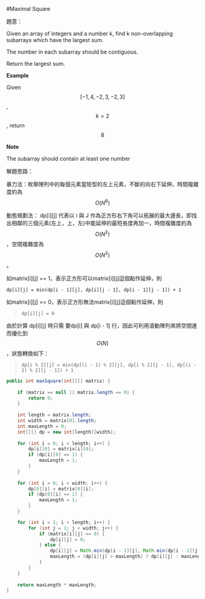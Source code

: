 #Maximal Square

[]()

題意：

Given an array of integers and a number k, find k non-overlapping subarrays which have the largest sum.

The number in each subarray should be contiguous.

Return the largest sum.

**Example**

Given $$[-1,4,-2,3,-2,3]$$, $$k=2$$, return $$8$$

**Note**

The subarray should contain at least one number

解題思路：

暴力法：枚舉陣列中的每個元素當矩型的左上元素，不斷的向右下延伸，時間複雜度約為 $$O(N^{6})$$

動態規劃法： dp[i][j] 代表以 i 與 J 作為正方形右下角可以拓展的最大邊長，即找出相鄰的三個元素(左上，上，左)中能延伸的最短長度再加一，時間複雜度約為 $$O(N^{2})$$，空間複雜度為 $$O(N^{2})$$。

如matrix[i][j] == 1，表示正方形可以matrix[i][j]這個點作延伸，則
> 
```dp[i][j] = min(dp[i - 1][j], dp[i][j - 1], dp[i - 1][j - 1]) + 1```

如matrix[i][j] == 0，表示正方形無法matrix[i][j]這個點作延伸，則
>```dp[i][j] = 0```

由於計算 dp[i][j] 時只需 要dp[i] 與 dp[i - 1] 行，因此可利用滾動陣列來將空間進而優化到 $$O(N)$$，狀態轉換如下：

>```dp[i % 2][j] = min(dp[(i - 1) % 2][j], dp[i % 2][j - 1], dp[(i - 1) % 2][j - 1]) + 1```


```java
public int maxSquare(int[][] matrix) {
    
    if (matrix == null || matrix.length == 0) {
        return 0;
    }
    
    int length = matrix.length;
    int width = matrix[0].length;
    int maxLength = 0;
    int[][] dp = new int[length][width];
    
    for (int i = 0; i < length; i++) {
        dp[i][0] = matrix[i][0];
        if (dp[i][0] == 1) {
            maxLength = 1;
        }
    }
    
    for (int i = 0; i < width; i++) {
        dp[0][i] = matrix[0][i];
        if (dp[0][i] == 1) {
            maxLength = 1;
        }
    }

    for (int i = 1; i < length; i++) {
        for (int j = 1; j < width; j++) {
            if (matrix[i][j] == 0) {
                dp[i][j] = 0;
            } else {
                dp[i][j] = Math.min(dp[i - 1][j], Math.min(dp[i - 1][j - 1], dp[i][j - 1])) + 1;
                maxLength = (dp[i][j] > maxLength) ? dp[i][j] : maxLength;
            }
        }
    }
    
    return maxLength * maxLength;
}
```
